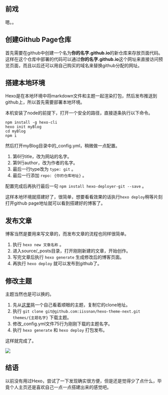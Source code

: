 ## 前戏

嗯。。

## 创建Github Page仓库

首先需要在github中创建一个名为**你的名字.github.io**的新仓库来存放页面代码。这样在这个仓库中部署的代码可以通过**你的名字.github.io**这个网址来直接访问预览页面，而且以后还可以用自己购买的域名来替换github分配的网址。

## 搭建本地环境

Hexo是在本地环境中将markdown文件和主题一起渲染打包，然后发布推送到github上，所以首先需要部署本地环境。

本机安装了node的前提下，打开一个安全的路径，直接逐条执行以下命令。

``` shell
npm install -g hexo-cli
hexo init myBlog
cd myBlog
npm i
```

然后打开myBlog目录中的_config.yml，稍微做一点配置。

1. 第6行title，改为网站的名字。
2. 第9行author，改为作者的名字。
3. 最后一行type改为 `type: git` 。
4. 最后一行添加 `repo: {你的仓库地址}` 。

配置完成后再执行最后一句 `npm install hexo-deployer-git --save` 。

这样本地环境就搭建好了，很简单，想要看看效果的话执行`hexo deploy`稍等片刻打开github page地址就可以看到搭建好的博客了。

## 发布文章

博客当然是要用来写文章的，而发布文章的流程也同样很简单。

1. 执行 `hexo new 文章名称` 。
2. 进入source/_posts目录，打开刚刚新建的文章，开始创作。
3. 写完文章后执行 `hexo generate` 生成修改后的博客页面。
4. 再执行 `hexo deploy` 就可以发布到github了。

## 修改主题

主题当然也是可以换的。

1. 先从[这里](https://github.com/hexojs/hexo/wiki/Themes)挑一个自己看着顺眼的主题，复制它的clone地址。
2. 执行 `git clone git@github.com:iissnan/hexo-theme-next.git themes/{主题名字}` 下载主题。
3. 修改_config.yml文件75行为刚刚下载的主题名字。
4. 执行 `hexo generate` 和 `hexo deploy` 打包发布。

这样就完成了。

![](http://upload-images.jianshu.io/upload_images/8017344-9ebde19935aa79b5.png?imageMogr2/auto-orient/strip%7CimageView2/2/w/1240)



## 结语

以前没有用过Hexo，尝试了一下发现确实很方便，但是还是觉得少了点什么，毕竟个人主页还是喜欢自己一点一点搭建出来的感觉吧。
